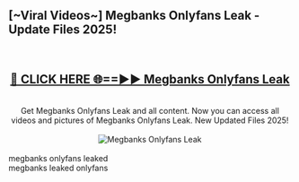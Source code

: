<h2>[~Viral Videos~] Megbanks Onlyfans Leak - Update Files 2025!</h2>
<br>
<div align="center">
<h2><a href="https://betterlinks.top/A2PfLJ" rel="nofollow">🔴 CLICK HERE 🌐==►► Megbanks Onlyfans Leak</a></h2>
<br>
Get Megbanks Onlyfans Leak and all content. Now you can access all videos and pictures of Megbanks Onlyfans Leak. New Updated Files 2025!
<br>
<br>
<a href="https://betterlinks.top/A2PfLJ" rel="nofollow" data-target="animated-image.originalLink"><img src="https://i.ibb.co.com/WyWwxjT/player-gif2.gif" alt="Megbanks Onlyfans Leak" style="max-width: 100%; display: inline-block;" data-target="animated-image.originalImage"></a>
</div>
<br>
megbanks onlyfans leaked<br>
megbanks leaked onlyfans